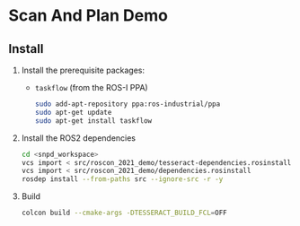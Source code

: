 # Scan And Plan Demo

## Install

1. Install the prerequisite packages:
    - `taskflow` (from the ROS-I PPA)
      ```bash
      sudo add-apt-repository ppa:ros-industrial/ppa
      sudo apt-get update
      sudo apt-get install taskflow
        ```

1. Install the ROS2 dependencies
    ```bash
    cd <snpd_workspace>
    vcs import < src/roscon_2021_demo/tesseract-dependencies.rosinstall
    vcs import < src/roscon_2021_demo/dependencies.rosinstall
    rosdep install --from-paths src --ignore-src -r -y
    ```

1. Build
    ```bash
    colcon build --cmake-args -DTESSERACT_BUILD_FCL=OFF
    ```
